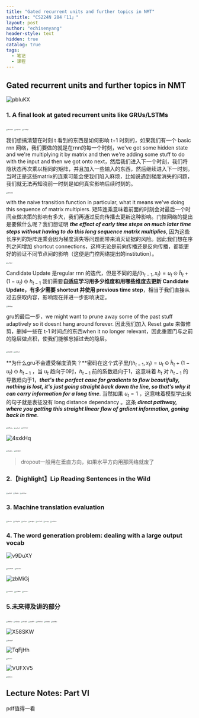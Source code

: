 ```yaml
---
title: "Gated recurrent units and further topics in NMT"
subtitle: "CS224N 284「11」"
layout: post
author: "echisenyang"
header-style: text
hidden: true
catalog: true
tags:
  - 笔记
  - 课程
---
```




## Gated recurrent units and further topics in NMT

![pbIuKX](https://gitee.com/echisenyang/GiteeForUpicUse/raw/master/uPic/pbIuKX.png)

### 1. A final look at gated recurrent units like GRUs/LSTMs

<img src="https://gitee.com/echisenyang/GiteeForUpicUse/raw/master/uPic/hKOUvD.png" alt="hKOUvD" style="zoom: 25%;" />

<img src="https://gitee.com/echisenyang/GiteeForUpicUse/raw/master/uPic/oQUsrZ.png" alt="oQUsrZ" style="zoom:25%;" />

<img src="https://gitee.com/echisenyang/GiteeForUpicUse/raw/master/uPic/TYXHyk.png" alt="TYXHyk" style="zoom:25%;" />

我们想搞清楚在时刻 t 看到的东西是如何影响 t+1 时刻的，如果我们有一个 basic rnn 网络，我们要做的就是在rnn的每一个时刻，we've got some hidden state and we're multiplying it by matrix and then we're adding some stuff to do with the input and then we got onto next，然后我们进入下一个时刻，我们将隐状态再次乘以相同的矩阵，并且加入一些输入的东西，然后继续进入下一时刻。当时正是这些matrix的连乘可能会使我们陷入麻烦，比如说遇到梯度消失的问题，我们就无法再知晓前一时刻是如何真实影响后续时刻的。

<img src="https://gitee.com/echisenyang/GiteeForUpicUse/raw/master/uPic/85YUNC.png" alt="85YUNC" style="zoom: 25%;" />

with the naive transition function in particular, what it means we've doing this sequence of matrix multipiers. 矩阵连乘意味着前面的时刻会对最后一个时间点做决策的影响有多大，我们再通过反向传播去更新这种影响。门控网络的提出是要做什么呢？我们想证明 ***the effect of early time steps on much later time steps without having to do this long sequence matrix multiplies***, 因为这些长序列的矩阵连乘会因为梯度消失等问题而带来消灭证据的风险。因此我们想在序列之间增加 shortcut connections，这样无论是前向传播还是反向传播，都能更好的验证不同节点间的影响（这便是门控网络提出的institution）。 

<img src="https://gitee.com/echisenyang/GiteeForUpicUse/raw/master/uPic/uz1Qwf.png" alt="uz1Qwf" style="zoom:25%;" />

Candidate Update 是regular rnn 的迭代，但是不同的是$f\left(h_{t-1}, x_{t}\right)=u_{t} \odot \tilde{h}_{t}+\left(1-u_{t}\right) \odot h_{t-1}$ 我们需要**自适应学习用多少维度和用哪些维度去更新 Candidate Update，有多少需要 shortcut 并使用 previous time step**，相当于我们直接从过去获取内容，影响现在并进一步影响决定。

<img src="https://gitee.com/echisenyang/GiteeForUpicUse/raw/master/uPic/SRh6up.png" alt="SRh6up" style="zoom:25%;" />

gru的最后一步，we might want to prune away some of the past stuff adaptively so it doesnt hang around forever. 因此我们加入 Reset gate 来做修剪，删掉一些在 t-1 时间点的东西when it no longer relevant，因此重置门与之前的隐层做点积，使我们能够忘掉过去的隐层。

<img src="https://gitee.com/echisenyang/GiteeForUpicUse/raw/master/uPic/8Qtl0W.png" alt="8Qtl0W" style="zoom:25%;" />

<img src="https://gitee.com/echisenyang/GiteeForUpicUse/raw/master/uPic/jH87sO.png" alt="jH87sO" style="zoom:25%;" />

**为什么gru不会遭受梯度消失？**密码在这个式子里$f\left(h_{t-1}, x_{t}\right)=u_{t} \odot \tilde{h}_{t}+\left(1-u_{t}\right) \odot h_{t-1}$ ，当 $u_{t}$ 趋向于0时，$h_{t-1}$ 前的系数趋向于1，这意味着 $h_{t}$ 对 $h_{t-1}$ 的导数趋向于1，***that's the perfect case for gradients to flow beautifully, nothing is lost, it's just going straight back down the line, so that's why it can carry information for a long time***. 当然如果 $u_{t}=1$ ，这意味着模型学出来的句子就是表征没有 long distance dependancy 。这条 ***direct pathway, where you getting this straight linear flow of grdient information, goning back in time***. 



<img src="https://gitee.com/echisenyang/GiteeForUpicUse/raw/master/uPic/NPPada.png" alt="NPPada" style="zoom:25%;" />

<img src="https://gitee.com/echisenyang/GiteeForUpicUse/raw/master/uPic/qz9wAi.png" alt="qz9wAi" style="zoom:25%;" />

<img src="https://gitee.com/echisenyang/GiteeForUpicUse/raw/master/uPic/YVYYcY.png" alt="YVYYcY" style="zoom:25%;" />

![4sxkHq](https://gitee.com/echisenyang/GiteeForUpicUse/raw/master/uPic/4sxkHq.png)

<img src="https://gitee.com/echisenyang/GiteeForUpicUse/raw/master/uPic/3SqD1u.png" alt="3SqD1u" style="zoom:25%;" />

<img src="https://gitee.com/echisenyang/GiteeForUpicUse/raw/master/uPic/UZO6XZ.png" alt="UZO6XZ" style="zoom:25%;" />

> dropout一般用在垂直方向，如果水平方向用那网络就废了

### 2.【highlight】Lip Reading Sentences in the Wild

<img src="https://gitee.com/echisenyang/GiteeForUpicUse/raw/master/uPic/yqYt2f.png" alt="yqYt2f" style="zoom:25%;" />

<img src="https://gitee.com/echisenyang/GiteeForUpicUse/raw/master/uPic/TRslfd.png" alt="TRslfd" style="zoom:25%;" />

<img src="https://gitee.com/echisenyang/GiteeForUpicUse/raw/master/uPic/p70Fwt.png" alt="p70Fwt" style="zoom:25%;" />

### 3. Machine translation evaluation

<img src="https://gitee.com/echisenyang/GiteeForUpicUse/raw/master/uPic/I4orVk.png" alt="I4orVk" style="zoom: 25%;" />

<img src="https://gitee.com/echisenyang/GiteeForUpicUse/raw/master/uPic/CfZg2W.png" alt="CfZg2W" style="zoom:25%;" />

<img src="https://gitee.com/echisenyang/GiteeForUpicUse/raw/master/uPic/vL3jen.png" alt="vL3jen" style="zoom:25%;" />

<img src="https://gitee.com/echisenyang/GiteeForUpicUse/raw/master/uPic/dsrgRm.png" alt="dsrgRm" style="zoom:25%;" />

<img src="https://gitee.com/echisenyang/GiteeForUpicUse/raw/master/uPic/nLCnO1.png" alt="nLCnO1" style="zoom:25%;" />

<img src="https://gitee.com/echisenyang/GiteeForUpicUse/raw/master/uPic/zsskjp.png" alt="zsskjp" style="zoom:25%;" />

<img src="https://gitee.com/echisenyang/GiteeForUpicUse/raw/master/uPic/poTrEw.png" alt="poTrEw" style="zoom:25%;" />

### 4. The word generation problem: dealing with a large output vocab

![v9DuXY](https://gitee.com/echisenyang/GiteeForUpicUse/raw/master/uPic/v9DuXY.png)

<img src="https://gitee.com/echisenyang/GiteeForUpicUse/raw/master/uPic/EQY8kW.png" alt="EQY8kW" style="zoom:25%;" />

<img src="https://gitee.com/echisenyang/GiteeForUpicUse/raw/master/uPic/YkwzSo.png" alt="YkwzSo" style="zoom:25%;" />

![zbMiGj](https://gitee.com/echisenyang/GiteeForUpicUse/raw/master/uPic/zbMiGj.png)

<img src="https://gitee.com/echisenyang/GiteeForUpicUse/raw/master/uPic/weXh7G.png" alt="weXh7G" style="zoom:25%;" />

<img src="https://gitee.com/echisenyang/GiteeForUpicUse/raw/master/uPic/y038Mz.png" alt="y038Mz" style="zoom:25%;" />

<img src="https://gitee.com/echisenyang/GiteeForUpicUse/raw/master/uPic/F4saLr.png" alt="F4saLr" style="zoom:25%;" />

### 5.未来得及讲的部分

<img src="https://gitee.com/echisenyang/GiteeForUpicUse/raw/master/uPic/3NAVvl.png" alt="3NAVvl" style="zoom: 25%;" />

<img src="https://gitee.com/echisenyang/GiteeForUpicUse/raw/master/uPic/H2nvat.png" alt="H2nvat" style="zoom:25%;" />

<img src="https://gitee.com/echisenyang/GiteeForUpicUse/raw/master/uPic/rYEdZX.png" alt="rYEdZX" style="zoom:25%;" />

<img src="https://gitee.com/echisenyang/GiteeForUpicUse/raw/master/uPic/xis6PP.png" alt="xis6PP" style="zoom:25%;" />

<img src="https://gitee.com/echisenyang/GiteeForUpicUse/raw/master/uPic/UFN7wO.png" alt="UFN7wO" style="zoom:25%;" />

<img src="https://gitee.com/echisenyang/GiteeForUpicUse/raw/master/uPic/hBiIaN.png" alt="hBiIaN" style="zoom:25%;" />

<img src="https://gitee.com/echisenyang/GiteeForUpicUse/raw/master/uPic/5wI6Bx.png" alt="5wI6Bx" style="zoom:25%;" />

![X58SKW](https://gitee.com/echisenyang/GiteeForUpicUse/raw/master/uPic/X58SKW.png)

<img src="https://gitee.com/echisenyang/GiteeForUpicUse/raw/master/uPic/49rwwY.png" alt="49rwwY" style="zoom:25%;" />

![TqFjHh](https://gitee.com/echisenyang/GiteeForUpicUse/raw/master/uPic/TqFjHh.png)

<img src="https://gitee.com/echisenyang/GiteeForUpicUse/raw/master/uPic/6ISx90.png" alt="6ISx90" style="zoom:25%;" />

![VUFXV5](https://gitee.com/echisenyang/GiteeForUpicUse/raw/master/uPic/VUFXV5.png)

<img src="https://gitee.com/echisenyang/GiteeForUpicUse/raw/master/uPic/hk5cCv.png" alt="hk5cCv" style="zoom:25%;" />

## Lecture Notes: Part VI

pdf值得一看